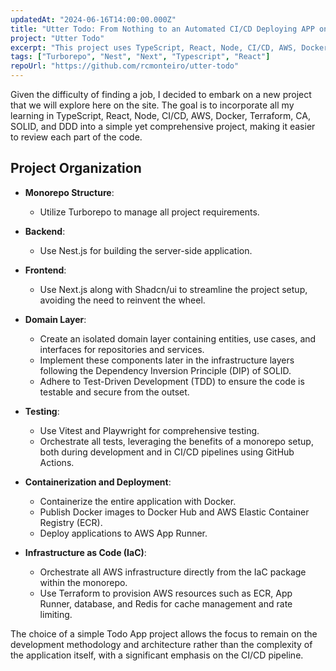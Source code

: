 ```yaml
---
updatedAt: "2024-06-16T14:00:00.000Z"
title: "Utter Todo: From Nothing to an Automated CI/CD Deploying APP on AWS"
project: "Utter Todo"
excerpt: "This project uses TypeScript, React, Node, CI/CD, AWS, Docker, and Terraform to build a simple Todo App. Learn how to implement Nest.js and Next.js, test with Vitest and Playwright, and orchestrate AWS infrastructure using Terraform, all within a monorepo setup."
tags: ["Turborepo", "Nest", "Next", "Typescript", "React"]
repoUrl: "https://github.com/rcmonteiro/utter-todo"
---
```

Given the difficulty of finding a job, I decided to embark on a new project that we will explore here on the site. The goal is to incorporate all my learning in TypeScript, React, Node, CI/CD, AWS, Docker, Terraform, CA, SOLID, and DDD into a simple yet comprehensive project, making it easier to review each part of the code.

## Project Organization

- **Monorepo Structure**:
  - Utilize Turborepo to manage all project requirements.

- **Backend**:
  - Use Nest.js for building the server-side application.

- **Frontend**:
  - Use Next.js along with Shadcn/ui to streamline the project setup, avoiding the need to reinvent the wheel.

- **Domain Layer**:
  - Create an isolated domain layer containing entities, use cases, and interfaces for repositories and services.
  - Implement these components later in the infrastructure layers following the Dependency Inversion Principle (DIP) of SOLID.
  - Adhere to Test-Driven Development (TDD) to ensure the code is testable and secure from the outset.

- **Testing**:
  - Use Vitest and Playwright for comprehensive testing.
  - Orchestrate all tests, leveraging the benefits of a monorepo setup, both during development and in CI/CD pipelines using GitHub Actions.

- **Containerization and Deployment**:
  - Containerize the entire application with Docker.
  - Publish Docker images to Docker Hub and AWS Elastic Container Registry (ECR).
  - Deploy applications to AWS App Runner.

- **Infrastructure as Code (IaC)**:
  - Orchestrate all AWS infrastructure directly from the IaC package within the monorepo.
  - Use Terraform to provision AWS resources such as ECR, App Runner, database, and Redis for cache management and rate limiting.

The choice of a simple Todo App project allows the focus to remain on the development methodology and architecture rather than the complexity of the application itself, with a significant emphasis on the CI/CD pipeline.